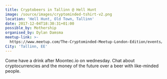 ```yaml
---
title: Cryptobeers in Tallinn @ Hell Hunt
image: /source/images/cryptominded-tshirt-v2.png
location: 'Hell Hunt, Old Town, Tallinn'
date: 2017-12-04T18:30:31+01:00
possible_by: Mothership
organised_by: Dylan Damsma
meetup-link: >-
  https://www.meetup.com/The-Cryptominded-Meetup-London-Edition/events/244863174/
City: 'Tallinn, EE'
---
```

Come have a drink after Moontec.io on wednesday. Chat about cryptocurrencies and the money of the future over a beer with like-minded people.
